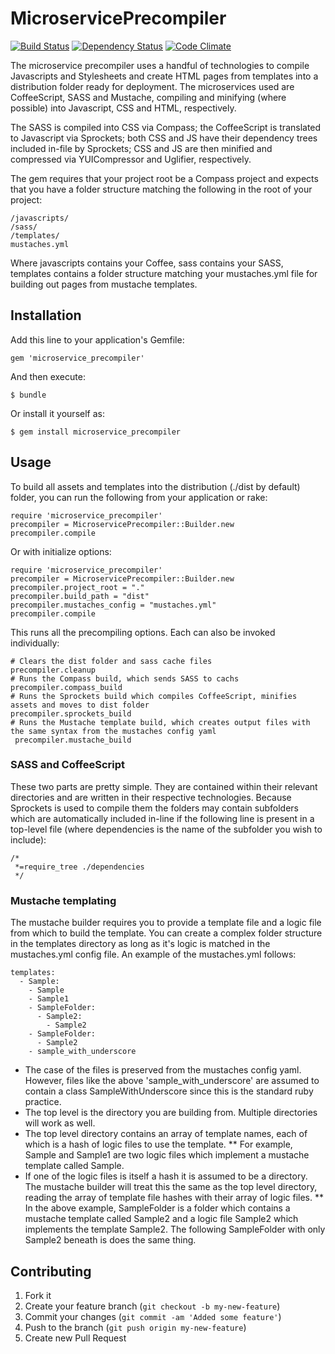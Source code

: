 # MicroservicePrecompiler

[![Build Status](https://api.travis-ci.org/barnabyalter/microservice_precompiler.png)](https://travis-ci.org/barnabyalter/microservice_precompiler)
[![Dependency Status](https://gemnasium.com/barnabyalter/microservice_precompiler.png)](https://gemnasium.com/barnabyalter/microservice_precompiler)
[![Code Climate](https://codeclimate.com/badge.png)](https://codeclimate.com/github/barnabyalter/microservice_precompiler)

The microservice precompiler uses a handful of technologies to compile Javascripts and Stylesheets and create HTML pages from templates into a distribution folder ready for deployment. The microservices used are CoffeeScript, SASS and Mustache, compiling and minifying (where possible) into Javascript, CSS and HTML, respectively.

The SASS is compiled into CSS via Compass; the CoffeeScript is translated to Javascript via Sprockets; both CSS and JS have their dependency trees included in-file by Sprockets; CSS and JS are then minified and compressed via YUICompressor and Uglifier, respectively. 

The gem requires that your project root be a Compass project and expects that you have a folder structure matching the following in the root of your project:

    /javascripts/ 
    /sass/
    /templates/
    mustaches.yml

Where javascripts contains your Coffee, sass contains your SASS, templates contains a folder structure matching your mustaches.yml file for building out pages from mustache templates. 

## Installation

Add this line to your application's Gemfile:

    gem 'microservice_precompiler'

And then execute:

    $ bundle

Or install it yourself as:

    $ gem install microservice_precompiler

## Usage

To build all assets and templates into the distribution (./dist by default) folder, you can run the following from your application or rake:

    require 'microservice_precompiler'
    precompiler = MicroservicePrecompiler::Builder.new
    precompiler.compile
  
Or with initialize options:
  
    require 'microservice_precompiler'
    precompiler = MicroservicePrecompiler::Builder.new
    precompiler.project_root = "."
    precompiler.build_path = "dist"
    precompiler.mustaches_config = "mustaches.yml"
    precompiler.compile
  
This runs all the precompiling options. Each can also be invoked individually:

    # Clears the dist folder and sass cache files
    precompiler.cleanup
    # Runs the Compass build, which sends SASS to cachs
    precompiler.compass_build
    # Runs the Sprockets build which compiles CoffeeScript, minifies assets and moves to dist folder
    precompiler.sprockets_build
    # Runs the Mustache template build, which creates output files with the same syntax from the mustaches config yaml
     precompiler.mustache_build
  
### SASS and CoffeeScript

These two parts are pretty simple. They are contained within their relevant directories and are written in their respective technologies. Because Sprockets is used to compile them the folders may contain subfolders which are automatically included in-line if the following line is present in a top-level file (where dependencies is the name of the subfolder you wish to include):

    /*
     *=require_tree ./dependencies
     */

### Mustache templating

The mustache builder requires you to provide a template file and a logic file from which to build the template. You can create a complex folder structure in the templates directory as long as it's logic is matched in the mustaches.yml config file. An example of the mustaches.yml follows:

    templates:
      - Sample:
        - Sample
        - Sample1
        - SampleFolder:
          - Sample2:
            - Sample2
        - SampleFolder:
          - Sample2
        - sample_with_underscore

* The case of the files is preserved from the mustaches config yaml. However, files like the above 'sample_with_underscore' are assumed to contain a class SampleWithUnderscore since this is the standard ruby practice.
* The top level is the directory you are building from. Multiple directories will work as well.
* The top level directory contains an array of template names, each of which is a hash of logic files to use the template.
** For example, Sample and Sample1 are two logic files which implement a mustache template called Sample.
* If one of the logic files is itself a hash it is assumed to be a directory. The mustache builder will treat this the same as the top level directory, reading the array of template file hashes with their array of logic files.
** In the above example, SampleFolder is a folder which contains a mustache template called Sample2 and a logic file Sample2 which implements the template Sample2. The following SampleFolder with only Sample2 beneath is does the same thing.

## Contributing

1. Fork it
2. Create your feature branch (`git checkout -b my-new-feature`)
3. Commit your changes (`git commit -am 'Added some feature'`)
4. Push to the branch (`git push origin my-new-feature`)
5. Create new Pull Request
